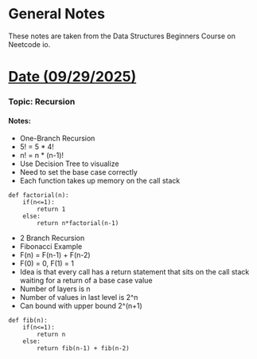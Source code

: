 # General Notes


These notes are taken from the Data Structures Beginners Course on Neetcode io.

# <u> Date (09/29/2025) </u>

### Topic: Recursion
#### Notes: 

* One-Branch Recursion
* 5! = 5 * 4!
* n! = n * (n-1)!
* Use Decision Tree to visualize
* Need to set the base case correctly
* Each function takes up memory on the call stack

```aiignore
def factorial(n):
    if(n<=1):
        return 1
    else:
        return n*factorial(n-1)
```

* 2 Branch Recursion
* Fibonacci Example
* F(n) = F(n-1) + F(n-2)
* F(0) = 0, F(1) = 1
* Idea is that every call has a return statement that sits on the call stack waiting for a return of a base case value
* Number of layers is n
* Number of values in last level is 2^n
* Can bound with upper bound 2^(n+1)
```aiignore
def fib(n):
    if(n<=1):
        return n
    else:
        return fib(n-1) + fib(n-2)

```
